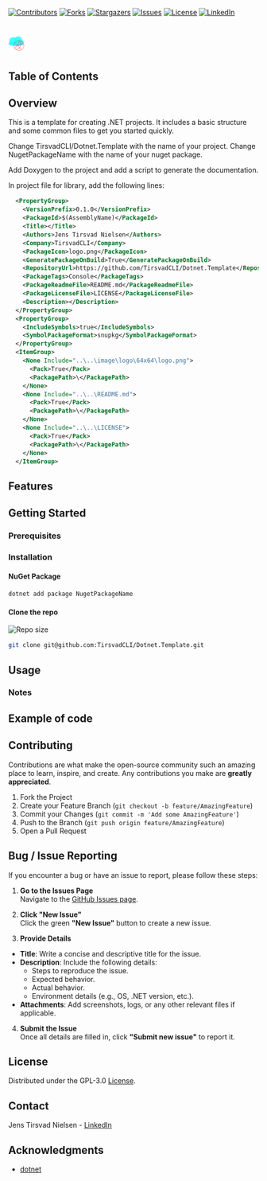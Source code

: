 ﻿<!-- If this is a Nuget package -->
<!-- [![NuGet Downloads][nuget-shield]][nuget-url] -->
[![Contributors][contributors-shield]][contributors-url]
[![Forks][forks-shield]][forks-url]
[![Stargazers][stars-shield]][stars-url]
[![Issues][issues-shield]][issues-url]
[![License][license-shield]][license-url]
[![LinkedIn][linkedin-shield]][linkedin-url]

# ![Logo][Logo]

<!-- If there is screenshots -->
<!-- ![Screenshot1][Screenshot1-url] -->

## Table of Contents

## Overview

This is a template for creating .NET projects. It includes a basic structure and some common files to get you started quickly.

Change TirsvadCLI/Dotnet.Template with the name of your project.
Change NugetPackageName with the name of your nuget package.

Add Doxygen to the project and add a script to generate the documentation.

In project file for library, add the following lines:
```xml
  <PropertyGroup>
    <VersionPrefix>0.1.0</VersionPrefix>
    <PackageId>$(AssemblyName)</PackageId>
    <Title></Title>
    <Authors>Jens Tirsvad Nielsen</Authors>
    <Company>TirsvadCLI</Company>
    <PackageIcon>logo.png</PackageIcon>
    <GeneratePackageOnBuild>True</GeneratePackageOnBuild>
    <RepositoryUrl>https://github.com/TirsvadCLI/Dotnet.Template</RepositoryUrl>
    <PackageTags>Console</PackageTags>
    <PackageReadmeFile>README.md</PackageReadmeFile>
    <PackageLicenseFile>LICENSE</PackageLicenseFile>
    <Description></Description>
  </PropertyGroup>
  <PropertyGroup>
    <IncludeSymbols>true</IncludeSymbols>
    <SymbolPackageFormat>snupkg</SymbolPackageFormat>
  </PropertyGroup>
  <ItemGroup>
    <None Include="..\..\image\logo\64x64\logo.png">
      <Pack>True</Pack>
      <PackagePath>\</PackagePath>
    </None>
    <None Include="..\..\README.md">
      <Pack>True</Pack>
      <PackagePath>\</PackagePath>
    </None>
    <None Include="..\..\LICENSE">
      <Pack>True</Pack>
      <PackagePath>\</PackagePath>
    </None>
  </ItemGroup>
```

## Features

## Getting Started

### Prerequisites

### Installation

#### NuGet Package

```Powershell
dotnet add package NugetPackageName
```

#### Clone the repo

![Repo size][Repos-size-shield]

```bash
git clone git@github.com:TirsvadCLI/Dotnet.Template.git
```

## Usage

### Notes

## Example of code

## Contributing

Contributions are what make the open-source community such an amazing place to learn, inspire, and create. Any contributions you make are **greatly appreciated**.

1. Fork the Project
2. Create your Feature Branch (`git checkout -b feature/AmazingFeature`)
3. Commit your Changes (`git commit -m 'Add some AmazingFeature'`)
4. Push to the Branch (`git push origin feature/AmazingFeature`)
5. Open a Pull Request

## Bug / Issue Reporting  

If you encounter a bug or have an issue to report, please follow these steps:  

1. **Go to the Issues Page**  
  Navigate to the [GitHub Issues page][GithubIssue-url].  

2. **Click "New Issue"**  
  Click the green **"New Issue"** button to create a new issue.  

3. **Provide Details**  
  - **Title**: Write a concise and descriptive title for the issue.  
  - **Description**: Include the following details:  
    - Steps to reproduce the issue.  
    - Expected behavior.  
    - Actual behavior.  
    - Environment details (e.g., OS, .NET version, etc.).  
  - **Attachments**: Add screenshots, logs, or any other relevant files if applicable.  

4. **Submit the Issue**  
  Once all details are filled in, click **"Submit new issue"** to report it.  

## License

Distributed under the GPL-3.0 [License][license-url].

## Contact

Jens Tirsvad Nielsen - [LinkedIn][linkedin-url]

## Acknowledgments

- [dotnet](https://dotnet.microsoft.com/)

<!-- MARKDOWN LINKS & IMAGES -->
[contributors-shield]: https://img.shields.io/github/contributors/TirsvadCLI/Dotnet.Template?style=for-the-badge
[contributors-url]: https://github.com/TirsvadCLI/Dotnet.Template/graphs/contributors
[forks-shield]: https://img.shields.io/github/forks/TirsvadCLI/Dotnet.Template?style=for-the-badge
[forks-url]: https://github.com/TirsvadCLI/Dotnet.Template/network/members
[stars-shield]: https://img.shields.io/github/stars/TirsvadCLI/Dotnet.Template?style=for-the-badge
[stars-url]: https://github.com/TirsvadCLI/Dotnet.Template/stargazers
[issues-shield]: https://img.shields.io/github/issues/TirsvadCLI/Dotnet.Template?style=for-the-badge
[issues-url]: https://github.com/TirsvadCLI/Dotnet.Template/issues
[license-shield]: https://img.shields.io/github/license/TirsvadCLI/Dotnet.Template?style=for-the-badge
[license-url]: https://github.com/TirsvadCLI/Dotnet.Template/blob/master/LICENSE
[linkedin-shield]: https://img.shields.io/badge/-LinkedIn-black.svg?style=for-the-badge&logo=linkedin&colorB=555
[linkedin-url]: https://www.linkedin.com/in/jens-tirsvad-nielsen-13b795b9/
[GithubIssue-url]: https://github.com/TirsvadCLI/Dotnet.Template/issues/
[Repos-size-shield]: https://img.shields.io/github/repo-size/TirsvadCLI/Dotnet.Template?style=for-the-badg

[Logo]: https://raw.githubusercontent.com/TirsvadCLI/Dotnet.Template/master/image/logo/32x32/logo.png

<!-- If this is a Nuget package -->
<!-- [nuget-shield]: https://img.shields.io/nuget/dt/NugetPackageName?style=for-the-badge -->
<!-- [nuget-url]: https://www.nuget.org/packages/NugetPackageName/ -->

<!-- If there is screenshots -->
<!-- [Screenshot1]: https://raw.githubusercontent.com/TirsvadCLI/Dotnet.Template/master/image/small/Screenshot1.png] -->
<!-- [Screenshot1-url]: https://raw.githubusercontent.com/TirsvadCLI/Dotnet.Template/master/image/Screenshot1.png -->